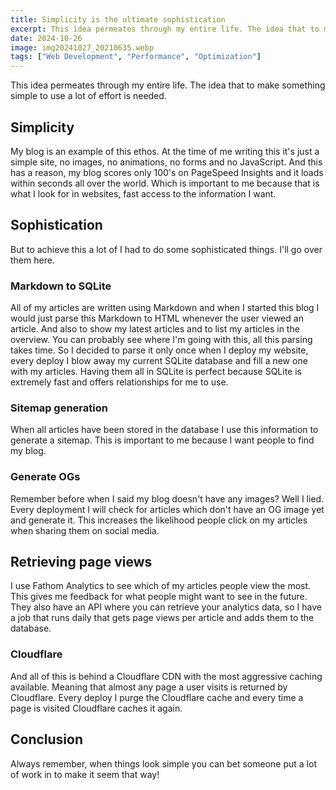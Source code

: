 ```yaml
---
title: Simplicity is the ultimate sophistication
excerpt: This idea permeates through my entire life. The idea that to make something simple to use a lot of effort is needed.
date: 2024-10-26
image: img20241027_20210635.webp
tags: ["Web Development", "Performance", "Optimization"]
---
```


This idea permeates through my entire life. 
The idea that to make something simple to use a lot of effort is needed.

## Simplicity

My blog is an example of this ethos.
At the time of me writing this it's just a simple site, no images, no animations, no forms and no JavaScript.
And this has a reason, my blog scores only 100's on PageSpeed Insights and it loads within seconds all over the world.
Which is important to me because that is what I look for in websites, fast access to the information I want.

## Sophistication

But to achieve this a lot of I had to do some sophisticated things.
I'll go over them here.

### Markdown to SQLite

All of my articles are written using Markdown and when I started this blog I would just parse this Markdown to HTML whenever the user viewed an article.
And also to show my latest articles and to list my articles in the overview.
You can probably see where I'm going with this, all this parsing takes time. 
So I decided to parse it only once when I deploy my website, every deploy I blow away my current SQLite database and fill a new one with my articles.
Having them all in SQLite is perfect because SQLite is extremely fast and offers relationships for me to use.

### Sitemap generation

When all articles have been stored in the database I use this information to generate a sitemap.
This is important to me because I want people to find my blog.

### Generate OGs

Remember before when I said my blog doesn't have any images? 
Well I lied. 
Every deployment I will check for articles which don't have an OG image yet and generate it.
This increases the likelihood people click on my articles when sharing them on social media.

## Retrieving page views

I use Fathom Analytics to see which of my articles people view the most.
This gives me feedback for what people might want to see in the future.
They also have an API where you can retrieve your analytics data, so I have a job that runs daily that gets page views per article and adds them to the database.

### Cloudflare

And all of this is behind a Cloudflare CDN with the most aggressive caching available. 
Meaning that almost any page a user visits is returned by Cloudflare.
Every deploy I purge the Cloudflare cache and every time a page is visited Cloudflare caches it again.

## Conclusion

Always remember, when things look simple you can bet someone put a lot of work in to make it seem that way!
